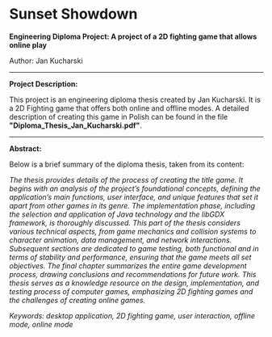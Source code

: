 # Sunset Showdown

**Engineering Diploma Project: A project of a 2D fighting game that allows online play**

Author: Jan Kucharski

---

**Project Description:**

This project is an engineering diploma thesis created by Jan Kucharski. It is a 2D Fighting game that offers both online and offline modes. A detailed description of creating this game in Polish can be found in the file **"Diploma_Thesis_Jan_Kucharski.pdf"**.

---

**Abstract:**

Below is a brief summary of the diploma thesis, taken from its content:

 _The thesis provides details of the process of creating the title game. It begins with
 an analysis of the project’s foundational concepts, defining the application’s main
 functions, user interface, and unique features that set it apart from other games in
 its genre. The implementation phase, including the selection and application of
 Java technology and the libGDX framework, is thoroughly discussed. This part
 of the thesis considers various technical aspects, from game mechanics and collision systems to character animation, data management, and network interactions.
 Subsequent sections are dedicated to game testing, both functional and in terms of
 stability and performance, ensuring that the game meets all set objectives. The final
 chapter summarizes the entire game development process, drawing conclusions and
 recommendations for future work. This thesis serves as a knowledge resource on
 the design, implementation, and testing process of computer games, emphasizing
 2D fighting games and the challenges of creating online games._

 _Keywords: desktop application, 2D fighting game, user interaction, offline mode,
 online mode_